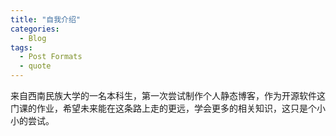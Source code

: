 ```yaml
---
title: "自我介绍"
categories:
  - Blog
tags:
  - Post Formats
  - quote
---
```


来自西南民族大学的一名本科生，第一次尝试制作个人静态博客，作为开源软件这门课的作业，希望未来能在这条路上走的更远，学会更多的相关知识，这只是个小小的尝试。
